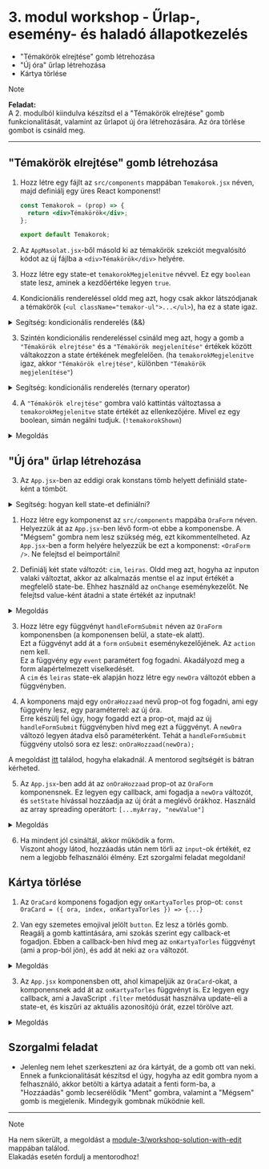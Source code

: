 # 3. modul workshop - Űrlap-, esemény- és haladó állapotkezelés

- "Témakörök elrejtése" gomb létrehozása
- "Új óra" űrlap létrehozása
- Kártya törlése

> [!NOTE]  
> **Feladat:**  
> A 2. modulból kiindulva készítsd el a "Témakörök elrejtése" gomb funkcionalitását, valamint az űrlapot új óra létrehozására. Az óra törlése gombot is csináld meg.

<hr />

## "Témakörök elrejtése" gomb létrehozása

1. Hozz létre egy fájlt az `src/components` mappában `Temakorok.jsx` néven, majd definiálj egy üres React komponenst!

   ```jsx
   const Temakorok = (prop) => {
     return <div>Témakörök</div>;
   };

   export default Temakorok;
   ```

2. Az `AppMasolat.jsx`-ből másold ki az témakörök szekciót megvalósító kódot az új fájlba a `<div>Témakörök</div>` helyére.

3. Hozz létre egy state-et `temakorokMegjelenitve` névvel. Ez egy `boolean` state lesz, aminek a kezdőértéke legyen `true`.

4. Kondicionális rendereléssel oldd meg azt, hogy csak akkor látszódjanak a témakörök (`<ul className="temakor-ul">...</ul>`), ha ez a state igaz.

<details>
<summary>Segítség: kondicionális renderelés (&&)</summary>

```jsx
<div>{showHello && "Szia, ITMP!"}</div>
```

</details>

3. Szintén kondicionális rendereléssel csináld meg azt, hogy a gomb a `"Témakörök elrejtése"` és a `"Témakörök megjelenítése"` értékek között váltakozzon a state értékének megfelelően. (ha `temakorokMegjelenitve` igaz, akkor `"Témakörök elrejtése"`, különben `"Témakörök megjelenítése"`)

<details>
<summary>Segítség: kondicionális renderelés (ternary operator)</summary>

```jsx
<div>{showHello ? "Szia, ITMP!" : "Nincs üdvözlés!"}</div>
```

</details>

4. A `"Témakörök elrejtése"` gombra való kattintás változtassa a `temakorokMegjelenitve` state értékét az ellenkezőjére. Mivel ez egy boolean, simán negálni tudjuk. (`!temakorokShown`)

<details>
<summary>Megoldás</summary>

```jsx
<section style={{ padding: "0 2rem" }}>
  <button
    className="temakor-button"
    onClick={() => setTemakorokMegjelenitve((prev) => !prev)}
  >
    {temakorokMegjelenitve ? "Témakörök elrejtése" : "Témakörök megjelenítése"}
  </button>
  {temakorokMegjelenitve && (
    <ul className="temakor-ul">
      <li>Bevezetés a webfejlesztésbe: HTML és CSS alapok</li>
      <li>
        Fejlesztői környezetek és eszközök: Visual Studio Code, Git használata
      </li>
      <li>
        HTML tagek és attribútumok: weboldal-struktúra és tartalom kialakítása
      </li>
      <li>CSS alapjai: formázás, színek, box modell és reszponzív design</li>
      <li>JavaScript alapok: változók, események, és DOM manipuláció</li>
      <li>Projektmunka: reszponzív weboldal tervezése és fejlesztése</li>
      <li>Hibakeresési technikák: fejlesztői eszközök és validáció</li>
      <li>Projektek bemutatása és értékelése</li>
    </ul>
  )}
</section>
```

</details>

## "Új óra" űrlap létrehozása

3. Az `App.jsx`-ben az eddigi orak konstans tömb helyett definiáld state-ként a tömböt.

<details>
<summary>Segítség: hogyan kell state-et definiálni?</summary>

**Példa:**

```jsx
import { useState } from "react";

const App = () => {
  const [stateNeve, setStateNeve] = useState("kezdőérték");

  // további kód
  // return ...
};

export default App;
```

Neked a korábbi `orak` tömb értékét kell betenned a `"kezdőérték"` helyett, valamint valami beszédesebb nevet adni a state-nek.

</details>

1. Hozz létre egy komponenst az `src/components` mappába `OraForm` néven. Helyezzük át az `App.jsx`-ben lévő form-ot ebbe a komponensbe. A "Mégsem" gombra nem lesz szükség még, ezt kikommentelheted. Az `App.jsx`-ben a form helyére helyezzük be ezt a komponenst: `<OraForm />`. Ne felejtsd el beimportálni!

2. Definiálj két state változót: `cim`, `leiras`. Oldd meg azt, hogyha az inputon valaki változtat, akkor az alkalmazás mentse el az input értékét a megfelelő state-be. Ehhez használd az `onChange` eseménykezelőt. Ne felejtsd value-ként átadni a state értékét az inputnak!

<details>
<summary>Megoldás</summary>

```jsx
import { useState } from "react";

const OraForm = () => {
  const [cim, setCim] = useState("");
  const [leiras, setLeiras] = useState("");

  return (
    <form action="#">
      <div className="col">
        <input
          type="text"
          placeholder="Cím"
          value={cim}
          onChange={(e) => setCim(e.target.value)}
        />
        <textarea
          placeholder="Leírás"
          rows="5"
          value={leiras}
          onChange={(e) => setLeiras(e.target.value)}
        ></textarea>
      </div>
      <aside className="col">
        <button className="btn">Hozzáadás</button>
        <button className="btn outline">Mégsem</button>
      </aside>
    </form>
  );
};

export default OraForm;
```

</details>

3. Hozz létre egy függvényt `handleFormSubmit` néven az `OraForm` komponensben (a komponensen belül, a state-ek alatt).  
   Ezt a függvényt add át a `form` `onSubmit` eseménykezelőjének. Az `action` nem kell.  
   Ez a függvény egy `event` paramétert fog fogadni. Akadályozd meg a form alapértelmezett viselkedését.  
   A `cim` és `leiras` state-ek alapján hozz létre egy `newOra` változót ebben a függvényben.

4. A komponens majd egy `onOraHozzaad` nevű prop-ot fog fogadni, ami egy függvény lesz, egy paraméterrel: az új óra.  
   Erre készülj fel úgy, hogy fogadd ezt a prop-ot, majd az új `handleFormSubmit` függvényben hívd meg ezt a függvényt. A `newOra` változó legyen átadva első paraméterként. Tehát a `handleFormSubmit` függvény utolsó sora ez lesz: `onOraHozzaad(newOra);`

A megoldást [itt](./workshop-solution/src/components/OraForm.jsx) találod, hogyha elakadnál. A mentorod segítségét is bátran kérheted.

5. Az `App.jsx`-ben add át az `onOraHozzaad` prop-ot az `OraForm` komponensnek. Ez legyen egy callback, ami fogadja a `newOra` változót, és `setState` hívással hozzáadja az új órát a meglévő órákhoz. Használd az array spreading operátort: `[...myArray, "newValue"]`

<details>
<summary>Megoldás</summary>

```jsx
<OraForm onOraHozzaad={(newOra) => setOrak((prev) => [...prev, newOra])} />
```

</details>

6. Ha mindent jól csináltál, akkor működik a form.  
   Viszont ahogy látod, hozzáadás után nem törli az `input`-ok értékét, ez nem a legjobb felhasználói élmény. Ezt szorgalmi feladat megoldani!

## Kártya törlése

1. Az `OraCard` komponens fogadjon egy `onKartyaTorles` prop-ot: `const OraCard = ({ ora, index, onKartyaTorles }) => {...}`

2. Van egy szemetes emojival jelölt `button`. Ez lesz a törlés gomb.  
   Reagálj a gomb kattintására, ami szokás szerint egy callback-et fogadjon. Ebben a callback-ben hívd meg az `onKartyaTorles` függvényt (ami a prop-ból jön), és add át neki az `ora` változót.

<details>
<summary>Megoldás</summary>

```jsx
<button className="icon-button" onClick={() => onKartyaTorles(ora)}>
  🗑️
</button>
```

</details>

3. Az `App.jsx` komponensben ott, ahol kimapeljük az `OraCard`-okat, a komponensnek add át az `onKartyaTorles` függvényt is. Ez legyen egy callback, ami a JavaScript `.filter` metódusát használva update-eli a state-et, és kiszűri az aktuális azonosítójú órát, ezzel törölve azt.

<details>
<summary>Megoldás</summary>

```jsx
<section className="ora-grid">
  {orak.map((ora, index) => (
    <OraCard
      key={ora.id}
      ora={ora}
      index={index}
      onKartyaTorles={(o) =>
        setOrak((prev) => prev.filter((x) => x.id !== o.id))
      }
    />
  ))}
</section>
```

</details>

## Szorgalmi feladat

- Jelenleg nem lehet szerkeszteni az óra kártyát, de a gomb ott van neki. Ennek a funkcionalitását készítsd el úgy, hogyha az edit gombra nyom a felhasználó, akkor betölti a kártya adatait a fenti form-ba, a "Hozzáadás" gomb lecserélődik "Ment" gombra, valamint a "Mégsem" gomb is megjelenik. Mindegyik gombnak működnie kell.

<hr />

> [!NOTE]
> Ha nem sikerült, a megoldást a [module-3/workshop-solution-with-edit](./workshop-solution-with-edit/) mappában találod.  
> Elakadás esetén fordulj a mentorodhoz!
